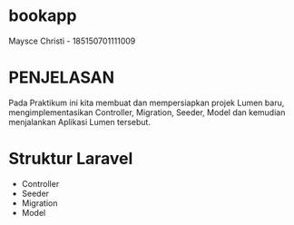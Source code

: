 # bookapp
Maysce Christi - 185150701111009


# PENJELASAN 

Pada Praktikum ini kita membuat dan mempersiapkan projek Lumen baru, mengimplementasikan Controller, Migration, Seeder, Model dan kemudian menjalankan Aplikasi Lumen tersebut.

# Struktur Laravel
- Controller
- Seeder
- Migration
- Model

